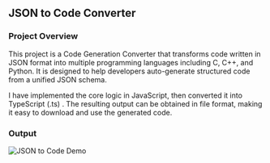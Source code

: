## JSON to Code Converter

### Project Overview
This project is a Code Generation Converter that transforms code written in JSON format into multiple programming languages including C, C++, and Python. It is designed to help developers auto-generate structured code from a unified JSON schema.

I have implemented the core logic in JavaScript, then converted it into TypeScript (.ts) . The resulting output can be obtained in file format, making it easy to download and use the generated code.

### Output 
![JSON to Code Demo](https://raw.githubusercontent.com/Sbragul26/test-submoule/main/json-convertor.gif)

